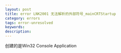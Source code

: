 ```yaml
---
layout: post
title: error LNK2001 无法解析的外部符号_mainCRTStartup
category: errors
tags: error-unresolved
keywords: 
description: 
---
```


创建的是Win32 Console Application








